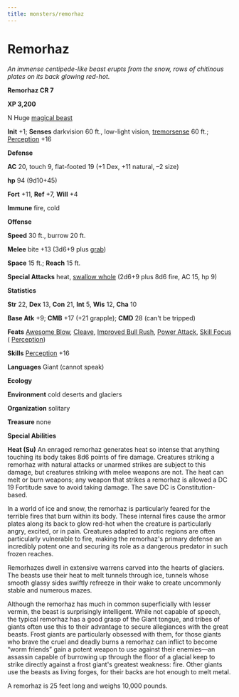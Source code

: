 ```yaml
---
title: monsters/remorhaz
---
```

# Remorhaz

_An immense centipede-like beast erupts from the snow, rows of chitinous plates on its back glowing red-hot._

**Remorhaz CR 7**

**XP 3,200**

N Huge [magical beast](creatureTypes.md#_magical-beast)

**Init** +1; **Senses** darkvision 60 ft., low-light vision, [tremorsense](universalMonsterRules.md#_tremorsense) 60 ft.; [Perception](../skills/perception.md#_perception) +16

**Defense**

**AC** 20, touch 9, flat-footed 19 (+1 Dex, +11 natural, –2 size)

**hp** 94 (9d10+45)

**Fort** +11, **Ref** +7, **Will** +4

**Immune** fire, cold

**Offense**

**Speed** 30 ft., burrow 20 ft.

**Melee** bite +13 (3d6+9 plus [grab](universalMonsterRules.md#_grab))

**Space** 15 ft.; **Reach** 15 ft.

**Special Attacks** heat, [swallow whole](universalMonsterRules.md#_swallow-whole) (2d6+9 plus 8d6 fire, AC 15, hp 9)

**Statistics**

**Str** 22, **Dex** 13, **Con** 21, **Int** 5, **Wis** 12, **Cha** 10

**Base Atk** +9; **CMB** +17 (+21 grapple); **CMD** 28 (can't be tripped)

**Feats** [Awesome Blow](monsterFeats.md#_awesome-blow), [Cleave](../feats.md#_cleave), [Improved Bull Rush](../feats.md#_improved-bull-rush), [Power Attack](../feats.md#_power-attack), [Skill Focus](../feats.md#_skill-focus) ( [Perception](../skills/perception.md#_perception))

**Skills** [Perception](../skills/perception.md#_perception) +16

**Languages** Giant (cannot speak)

**Ecology**

**Environment** cold deserts and glaciers

**Organization** solitary

**Treasure** none

**Special Abilities**

**Heat (Su)** An enraged remorhaz generates heat so intense that anything touching its body takes 8d6 points of fire damage. Creatures striking a remorhaz with natural attacks or unarmed strikes are subject to this damage, but creatures striking with melee weapons are not. The heat can melt or burn weapons; any weapon that strikes a remorhaz is allowed a DC 19 Fortitude save to avoid taking damage. The save DC is Constitution-based.

In a world of ice and snow, the remorhaz is particularly feared for the terrible fires that burn within its body. These internal fires cause the armor plates along its back to glow red-hot when the creature is particularly angry, excited, or in pain. Creatures adapted to arctic regions are often particularly vulnerable to fire, making the remorhaz's primary defense an incredibly potent one and securing its role as a dangerous predator in such frozen reaches.

Remorhazes dwell in extensive warrens carved into the hearts of glaciers. The beasts use their heat to melt tunnels through ice, tunnels whose smooth glassy sides swiftly refreeze in their wake to create uncommonly stable and numerous mazes.

Although the remorhaz has much in common superficially with lesser vermin, the beast is surprisingly intelligent. While not capable of speech, the typical remorhaz has a good grasp of the Giant tongue, and tribes of giants often use this to their advantage to secure allegiances with the great beasts. Frost giants are particularly obsessed with them, for those giants who brave the cruel and deadly burns a remorhaz can inflict to become “worm friends” gain a potent weapon to use against their enemies—an assassin capable of burrowing up through the floor of a glacial keep to strike directly against a frost giant's greatest weakness: fire. Other giants use the beasts as living forges, for their backs are hot enough to melt metal.

A remorhaz is 25 feet long and weighs 10,000 pounds.

